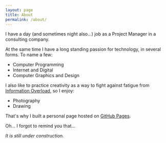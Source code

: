 ```yaml
---
layout: page
title: About
permalink: /about/
---
```


I have a day (and sometimes night also...) job as a Project Manager in a consulting company.

At the same time I have a long standing passion for technology, in several forms. To name a few:
- Computer Programming
- Internet and Digital
- Computer Graphics and Design

I also like to practice creativity as a way to fight against fatigue from [Information Overload](https://en.wikipedia.org/wiki/Information_overload), so I enjoy:
- Photography
- Drawing

That's why I built a personal page hosted on [GitHub Pages](https://pages.github.com).

Oh... I forgot to remind you that...

*It is still under construction.*
